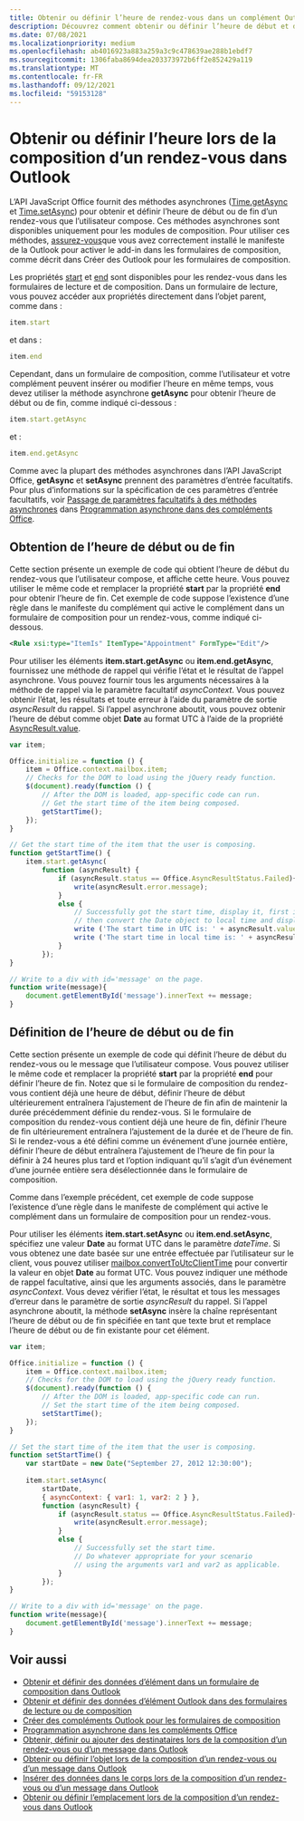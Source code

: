 ```yaml
---
title: Obtenir ou définir l’heure de rendez-vous dans un complément Outlook
description: Découvrez comment obtenir ou définir l’heure de début et de fin d’un rendez-vous dans un complément Outlook.
ms.date: 07/08/2021
ms.localizationpriority: medium
ms.openlocfilehash: ab4016923a883a259a3c9c478639ae288b1ebdf7
ms.sourcegitcommit: 1306faba8694dea203373972b6ff2e852429a119
ms.translationtype: MT
ms.contentlocale: fr-FR
ms.lasthandoff: 09/12/2021
ms.locfileid: "59153128"
---
```

# <a name="get-or-set-the-time-when-composing-an-appointment-in-outlook"></a>Obtenir ou définir l’heure lors de la composition d’un rendez-vous dans Outlook

L’API JavaScript Office fournit des méthodes asynchrones ([Time.getAsync](/javascript/api/outlook/office.time#getAsync_options__callback_) et [Time.setAsync](/javascript/api/outlook/office.time#setAsync_dateTime__options__callback_)) pour obtenir et définir l’heure de début ou de fin d’un rendez-vous que l’utilisateur compose. Ces méthodes asynchrones sont disponibles uniquement pour les modules de composition. Pour utiliser ces méthodes, [assurez-vous](compose-scenario.md)que vous avez correctement installé le manifeste de la Outlook pour activer le add-in dans les formulaires de composition, comme décrit dans Créer des Outlook pour les formulaires de composition.

Les propriétés [start](../reference/objectmodel/preview-requirement-set/office.context.mailbox.item.md#properties) et [end](../reference/objectmodel/preview-requirement-set/office.context.mailbox.item.md#properties) sont disponibles pour les rendez-vous dans les formulaires de lecture et de composition. Dans un formulaire de lecture, vous pouvez accéder aux propriétés directement dans l’objet parent, comme dans :

```js
item.start
```

et dans :

```js
item.end
```

Cependant, dans un formulaire de composition, comme l’utilisateur et votre complément peuvent insérer ou modifier l’heure en même temps, vous devez utiliser la méthode asynchrone **getAsync** pour obtenir l’heure de début ou de fin, comme indiqué ci-dessous :

```js
item.start.getAsync
```

et :

```js
item.end.getAsync
```

Comme avec la plupart des méthodes asynchrones dans l’API JavaScript Office, **getAsync** et **setAsync** prennent des paramètres d’entrée facultatifs. Pour plus d’informations sur la spécification de ces paramètres d’entrée facultatifs, voir [Passage de paramètres facultatifs à des méthodes asynchrones](../develop/asynchronous-programming-in-office-add-ins.md#pass-optional-parameters-inline) dans [Programmation asynchrone dans des compléments Office](../develop/asynchronous-programming-in-office-add-ins.md).


## <a name="get-the-start-or-end-time"></a>Obtention de l’heure de début ou de fin

Cette section présente un exemple de code qui obtient l’heure de début du rendez-vous que l’utilisateur compose, et affiche cette heure. Vous pouvez utiliser le même code et remplacer la propriété **start** par la propriété **end** pour obtenir l’heure de fin. Cet exemple de code suppose l’existence d’une règle dans le manifeste du complément qui active le complément dans un formulaire de composition pour un rendez-vous, comme indiqué ci-dessous.


```XML
<Rule xsi:type="ItemIs" ItemType="Appointment" FormType="Edit"/>

```

Pour utiliser les éléments **item.start.getAsync** ou **item.end.getAsync**, fournissez une méthode de rappel qui vérifie l’état et le résultat de l’appel asynchrone. Vous pouvez fournir tous les arguments nécessaires à la méthode de rappel via le paramètre facultatif _asyncContext_. Vous pouvez obtenir l’état, les résultats et toute erreur à l’aide du paramètre de sortie _asyncResult_ du rappel. Si l’appel asynchrone aboutit, vous pouvez obtenir l’heure de début comme objet **Date** au format UTC à l’aide de la propriété [AsyncResult.value](/javascript/api/office/office.asyncresult#value).


```js
var item;

Office.initialize = function () {
    item = Office.context.mailbox.item;
    // Checks for the DOM to load using the jQuery ready function.
    $(document).ready(function () {
        // After the DOM is loaded, app-specific code can run.
        // Get the start time of the item being composed.
        getStartTime();
    });
}

// Get the start time of the item that the user is composing.
function getStartTime() {
    item.start.getAsync(
        function (asyncResult) {
            if (asyncResult.status == Office.AsyncResultStatus.Failed){
                write(asyncResult.error.message);
            }
            else {
                // Successfully got the start time, display it, first in UTC and 
                // then convert the Date object to local time and display that.
                write ('The start time in UTC is: ' + asyncResult.value.toString());
                write ('The start time in local time is: ' + asyncResult.value.toLocaleString());
            }
        });
}

// Write to a div with id='message' on the page.
function write(message){
    document.getElementById('message').innerText += message; 
}
```


## <a name="set-the-start-or-end-time"></a>Définition de l’heure de début ou de fin

Cette section présente un exemple de code qui définit l’heure de début du rendez-vous ou le message que l’utilisateur compose. Vous pouvez utiliser le même code et remplacer la propriété **start** par la propriété **end** pour définir l’heure de fin. Notez que si le formulaire de composition du rendez-vous contient déjà une heure de début, définir l’heure de début ultérieurement entraînera l’ajustement de l’heure de fin afin de maintenir la durée précédemment définie du rendez-vous. Si le formulaire de composition du rendez-vous contient déjà une heure de fin, définir l’heure de fin ultérieurement entraînera l’ajustement de la durée et de l’heure de fin. Si le rendez-vous a été défini comme un événement d’une journée entière, définir l’heure de début entraînera l’ajustement de l’heure de fin pour la définir à 24 heures plus tard et l’option indiquant qu’il s’agit d’un événement d’une journée entière sera désélectionnée dans le formulaire de composition.

Comme dans l’exemple précédent, cet exemple de code suppose l’existence d’une règle dans le manifeste de complément qui active le complément dans un formulaire de composition pour un rendez-vous.

Pour utiliser les éléments **item.start.setAsync** ou **item.end.setAsync**, spécifiez une valeur **Date** au format UTC dans le paramètre _dateTime_. Si vous obtenez une date basée sur une entrée effectuée par l’utilisateur sur le client, vous pouvez utiliser [mailbox.convertToUtcClientTime](../reference/objectmodel/preview-requirement-set/office.context.mailbox.md#methods) pour convertir la valeur en objet **Date** au format UTC. Vous pouvez indiquer une méthode de rappel facultative, ainsi que les arguments associés, dans le paramètre _asyncContext_. Vous devez vérifier l’état, le résultat et tous les messages d’erreur dans le paramètre de sortie _asyncResult_ du rappel. Si l’appel asynchrone aboutit, la méthode **setAsync** insère la chaîne représentant l’heure de début ou de fin spécifiée en tant que texte brut et remplace l’heure de début ou de fin existante pour cet élément.




```js
var item;

Office.initialize = function () {
    item = Office.context.mailbox.item;
    // Checks for the DOM to load using the jQuery ready function.
    $(document).ready(function () {
        // After the DOM is loaded, app-specific code can run.
        // Set the start time of the item being composed.
        setStartTime();
    });
}

// Set the start time of the item that the user is composing.
function setStartTime() {
    var startDate = new Date("September 27, 2012 12:30:00");
    
    item.start.setAsync(
        startDate,
        { asyncContext: { var1: 1, var2: 2 } },
        function (asyncResult) {
            if (asyncResult.status == Office.AsyncResultStatus.Failed){
                write(asyncResult.error.message);
            }
            else {
                // Successfully set the start time.
                // Do whatever appropriate for your scenario
                // using the arguments var1 and var2 as applicable.
            }
        });
}

// Write to a div with id='message' on the page.
function write(message){
    document.getElementById('message').innerText += message; 
}
```


## <a name="see-also"></a>Voir aussi

- [Obtenir et définir des données d’élément dans un formulaire de composition dans Outlook](get-and-set-item-data-in-a-compose-form.md)    
- [Obtenir et définir des données d’élément Outlook dans des formulaires de lecture ou de composition](item-data.md)   
- [Créer des compléments Outlook pour les formulaires de composition](compose-scenario.md)    
- [Programmation asynchrone dans les compléments Office](../develop/asynchronous-programming-in-office-add-ins.md)
- [Obtenir, définir ou ajouter des destinataires lors de la composition d’un rendez-vous ou d’un message dans Outlook](get-set-or-add-recipients.md)  
- [Obtenir ou définir l’objet lors de la composition d’un rendez-vous ou d’un message dans Outlook](get-or-set-the-subject.md)   
- [Insérer des données dans le corps lors de la composition d’un rendez-vous ou d’un message dans Outlook](insert-data-in-the-body.md)   
- [Obtenir ou définir l’emplacement lors de la composition d’un rendez-vous dans Outlook](get-or-set-the-location-of-an-appointment.md)
    
